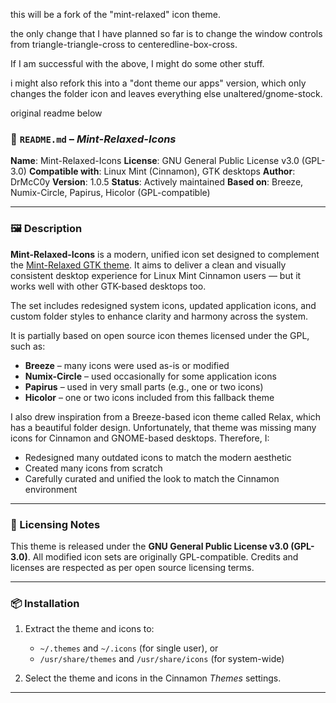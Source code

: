 this will be a fork of the "mint-relaxed" icon theme.

the only change that I have planned so far is to change the window controls from triangle-triangle-cross to centeredline-box-cross.

If I am successful with the above, I might do some other stuff.

i might also refork this into a "dont theme our apps" version, which only changes the folder icon and leaves everything else unaltered/gnome-stock.

original readme below

### 📄 `README.md` – *Mint-Relaxed-Icons*

**Name**: Mint-Relaxed-Icons
**License**: GNU General Public License v3.0 (GPL-3.0)
**Compatible with**: Linux Mint (Cinnamon), GTK desktops
**Author**: DrMcC0y
**Version**: 1.0.5
**Status**: Actively maintained
**Based on**: Breeze, Numix-Circle, Papirus, Hicolor (GPL-compatible)

---

### 🖼 Description

**Mint-Relaxed-Icons** is a modern, unified icon set designed to complement the [Mint-Relaxed GTK theme](https://www.pling.com/p/2302153/).
It aims to deliver a clean and visually consistent desktop experience for Linux Mint Cinnamon users — but it works well with other GTK-based desktops too.

The set includes redesigned system icons, updated application icons, and custom folder styles to enhance clarity and harmony across the system.

It is partially based on open source icon themes licensed under the GPL, such as:

* **Breeze** – many icons were used as-is or modified
* **Numix-Circle** – used occasionally for some application icons
* **Papirus** – used in very small parts (e.g., one or two icons)
* **Hicolor** – one or two icons included from this fallback theme

I also drew inspiration from a Breeze-based icon theme called Relax, which has a beautiful folder design. Unfortunately, that theme was missing many icons for Cinnamon and GNOME-based desktops. Therefore, I:

* Redesigned many outdated icons to match the modern aesthetic
* Created many icons from scratch
* Carefully curated and unified the look to match the Cinnamon environment

---

### 🧾 Licensing Notes

This theme is released under the **GNU General Public License v3.0 (GPL-3.0)**.
All modified icon sets are originally GPL-compatible.
Credits and licenses are respected as per open source licensing terms.

---

### 📦 Installation

1. Extract the theme and icons to:

   * `~/.themes` and `~/.icons` (for single user), or
   * `/usr/share/themes` and `/usr/share/icons` (for system-wide)
2. Select the theme and icons in the Cinnamon *Themes* settings.

---
